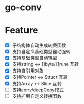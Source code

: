# go-conv

# Feature

- [x] 子结构体自动生成转换函数
- [x] 支持自定义基础类型自动强转
- [x] 支持基础类型自动转型
- [x] 支持string <-> []byte/[]rune 互转
- [x] 支持自引用对象
- [x] 支持Pointer <-> Struct 互转
- [x] 支持Array <-> Slice 互转
- [ ] 支持conv/deepCopy模式
- [ ] 支持扩展自定义转换函数